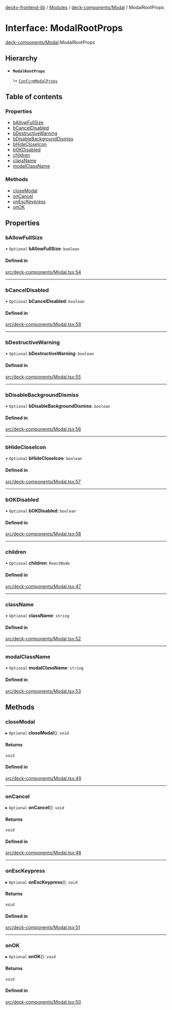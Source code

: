 [decky-frontend-lib](../README.md) / [Modules](../modules.md) / [deck-components/Modal](../modules/deck_components_Modal.md) / ModalRootProps

# Interface: ModalRootProps

[deck-components/Modal](../modules/deck_components_Modal.md).ModalRootProps

## Hierarchy

- **`ModalRootProps`**

  ↳ [`ConfirmModalProps`](deck_components_Modal.ConfirmModalProps.md)

## Table of contents

### Properties

- [bAllowFullSize](deck_components_Modal.ModalRootProps.md#ballowfullsize)
- [bCancelDisabled](deck_components_Modal.ModalRootProps.md#bcanceldisabled)
- [bDestructiveWarning](deck_components_Modal.ModalRootProps.md#bdestructivewarning)
- [bDisableBackgroundDismiss](deck_components_Modal.ModalRootProps.md#bdisablebackgrounddismiss)
- [bHideCloseIcon](deck_components_Modal.ModalRootProps.md#bhidecloseicon)
- [bOKDisabled](deck_components_Modal.ModalRootProps.md#bokdisabled)
- [children](deck_components_Modal.ModalRootProps.md#children)
- [className](deck_components_Modal.ModalRootProps.md#classname)
- [modalClassName](deck_components_Modal.ModalRootProps.md#modalclassname)

### Methods

- [closeModal](deck_components_Modal.ModalRootProps.md#closemodal)
- [onCancel](deck_components_Modal.ModalRootProps.md#oncancel)
- [onEscKeypress](deck_components_Modal.ModalRootProps.md#onesckeypress)
- [onOK](deck_components_Modal.ModalRootProps.md#onok)

## Properties

### bAllowFullSize

• `Optional` **bAllowFullSize**: `boolean`

#### Defined in

[src/deck-components/Modal.tsx:54](https://github.com/SteamDeckHomebrew/decky-frontend-lib/blob/edd29e6/src/deck-components/Modal.tsx#L54)

___

### bCancelDisabled

• `Optional` **bCancelDisabled**: `boolean`

#### Defined in

[src/deck-components/Modal.tsx:59](https://github.com/SteamDeckHomebrew/decky-frontend-lib/blob/edd29e6/src/deck-components/Modal.tsx#L59)

___

### bDestructiveWarning

• `Optional` **bDestructiveWarning**: `boolean`

#### Defined in

[src/deck-components/Modal.tsx:55](https://github.com/SteamDeckHomebrew/decky-frontend-lib/blob/edd29e6/src/deck-components/Modal.tsx#L55)

___

### bDisableBackgroundDismiss

• `Optional` **bDisableBackgroundDismiss**: `boolean`

#### Defined in

[src/deck-components/Modal.tsx:56](https://github.com/SteamDeckHomebrew/decky-frontend-lib/blob/edd29e6/src/deck-components/Modal.tsx#L56)

___

### bHideCloseIcon

• `Optional` **bHideCloseIcon**: `boolean`

#### Defined in

[src/deck-components/Modal.tsx:57](https://github.com/SteamDeckHomebrew/decky-frontend-lib/blob/edd29e6/src/deck-components/Modal.tsx#L57)

___

### bOKDisabled

• `Optional` **bOKDisabled**: `boolean`

#### Defined in

[src/deck-components/Modal.tsx:58](https://github.com/SteamDeckHomebrew/decky-frontend-lib/blob/edd29e6/src/deck-components/Modal.tsx#L58)

___

### children

• `Optional` **children**: `ReactNode`

#### Defined in

[src/deck-components/Modal.tsx:47](https://github.com/SteamDeckHomebrew/decky-frontend-lib/blob/edd29e6/src/deck-components/Modal.tsx#L47)

___

### className

• `Optional` **className**: `string`

#### Defined in

[src/deck-components/Modal.tsx:52](https://github.com/SteamDeckHomebrew/decky-frontend-lib/blob/edd29e6/src/deck-components/Modal.tsx#L52)

___

### modalClassName

• `Optional` **modalClassName**: `string`

#### Defined in

[src/deck-components/Modal.tsx:53](https://github.com/SteamDeckHomebrew/decky-frontend-lib/blob/edd29e6/src/deck-components/Modal.tsx#L53)

## Methods

### closeModal

▸ `Optional` **closeModal**(): `void`

#### Returns

`void`

#### Defined in

[src/deck-components/Modal.tsx:49](https://github.com/SteamDeckHomebrew/decky-frontend-lib/blob/edd29e6/src/deck-components/Modal.tsx#L49)

___

### onCancel

▸ `Optional` **onCancel**(): `void`

#### Returns

`void`

#### Defined in

[src/deck-components/Modal.tsx:48](https://github.com/SteamDeckHomebrew/decky-frontend-lib/blob/edd29e6/src/deck-components/Modal.tsx#L48)

___

### onEscKeypress

▸ `Optional` **onEscKeypress**(): `void`

#### Returns

`void`

#### Defined in

[src/deck-components/Modal.tsx:51](https://github.com/SteamDeckHomebrew/decky-frontend-lib/blob/edd29e6/src/deck-components/Modal.tsx#L51)

___

### onOK

▸ `Optional` **onOK**(): `void`

#### Returns

`void`

#### Defined in

[src/deck-components/Modal.tsx:50](https://github.com/SteamDeckHomebrew/decky-frontend-lib/blob/edd29e6/src/deck-components/Modal.tsx#L50)
